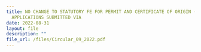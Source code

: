 ```yaml
---
title: NO CHANGE TO STATUTORY FE FOR PERMIT AND CERTIFICATE OF ORIGIN (CO)
  APPLICATIONS SUBMITTED VIA
date: 2022-08-31
layout: file
description: ""
file_url: /files/Circular_09_2022.pdf
---
```

